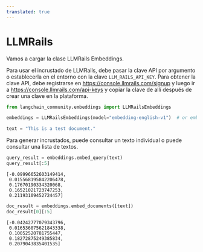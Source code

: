 ```yaml
---
translated: true
---
```


# LLMRails

Vamos a cargar la clase LLMRails Embeddings.

Para usar el incrustado de LLMRails, debe pasar la clave API por argumento o establecerla en el entorno con la clave `LLM_RAILS_API_KEY`.
Para obtener la clave API, debe registrarse en https://console.llmrails.com/signup y luego ir a https://console.llmrails.com/api-keys y copiar la clave de allí después de crear una clave en la plataforma.

```python
from langchain_community.embeddings import LLMRailsEmbeddings
```

```python
embeddings = LLMRailsEmbeddings(model="embedding-english-v1")  # or embedding-multi-v1
```

```python
text = "This is a test document."
```

Para generar incrustados, puede consultar un texto individual o puede consultar una lista de textos.

```python
query_result = embeddings.embed_query(text)
query_result[:5]
```

```output
[-0.09996652603149414,
 0.015568195842206478,
 0.17670190334320068,
 0.16521021723747253,
 0.21193109452724457]
```

```python
doc_result = embeddings.embed_documents([text])
doc_result[0][:5]
```

```output
[-0.04242777079343796,
 0.016536075621843338,
 0.10052520781755447,
 0.18272875249385834,
 0.2079043835401535]
```
